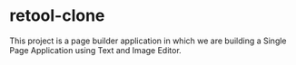 # retool-clone
This project is a page builder application in which we are building a Single Page Application using Text and Image Editor.
